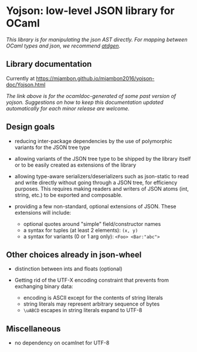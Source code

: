 Yojson: low-level JSON library for OCaml
========================================

_This library is for manipulating the json AST directly. For mapping between OCaml types and json, we recommend [atdgen](https://github.com/mjambon/atd)._

Library documentation
---------------------

Currently at https://mjambon.github.io/mjambon2016/yojson-doc/Yojson.html

_The link above is for the ocamldoc-generated of some past version of yojson. Suggestions on how to keep this documentation updated automatically for each minor release are welcome._

Design goals
------------

* reducing inter-package dependencies by the use of polymorphic
  variants for the JSON tree type

* allowing variants of the JSON tree type to be shipped by the library
  itself or to be easily created as extensions of the library

* allowing type-aware serializers/deserializers such as json-static
  to read and write directly without going through a JSON tree,
  for efficiency purposes.
  This requires making readers and writers of JSON atoms (int, string,
  etc.) to be exported and composable.

* providing a few non-standard, optional extensions of JSON.
  These extensions will include:
  * optional quotes around "simple" field/constructor names
  * a syntax for tuples (at least 2 elements): `(x, y)`
  * a syntax for variants (0 or 1 arg only): `<Foo> <Bar:"abc">`


Other choices already in json-wheel
-----------------------------------

* distinction between ints and floats (optional)

* Getting rid of the UTF-X encoding constraint that prevents from
  exchanging binary data:
  * encoding is ASCII except for the contents of string literals
  * string literals may represent arbitrary sequence of bytes
  * `\uABCD` escapes in string literals expand to UTF-8


Miscellaneous
-------------

* no dependency on ocamlnet for UTF-8
